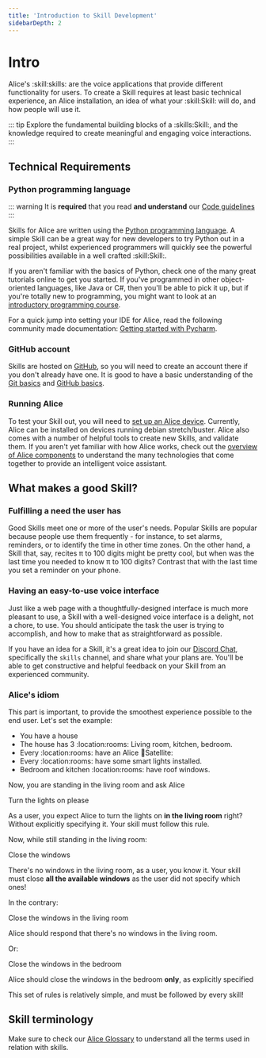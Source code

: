 ```yaml
---
title: 'Introduction to Skill Development'
sidebarDepth: 2
---
```


<link rel="stylesheet" href="/css/speechbubbles.css">

# Intro

Alice's :skill:skills: are the voice applications that provide different functionality for users. To create a Skill requires at least basic technical experience, an Alice installation, an idea of what your :skill:Skill: will do, and how people will use it.

::: tip
Explore the fundamental building blocks of a :skills:Skill:, and the knowledge required
to create meaningful and engaging voice interactions.
:::


## Technical Requirements

### Python programming language

::: warning
It is **required** that you read **and understand** our [Code guidelines](../contribute/code-guidelines.md)
:::

Skills for Alice are written using the [Python programming language](https://www.python.org/). A simple Skill can be a great way for new developers to try Python out in a real project, whilst experienced programmers will quickly see the powerful possibilities available in a well crafted :skill:Skill:.

If you aren't familiar with the basics of Python, check one of the many great tutorials online to get you started. If you've programmed in other object-oriented languages, like Java or C\#, then you'll be able to pick it up, but if you're totally new to programming, you might want to look at an [introductory programming course](https://www.edx.org/course/introduction-computer-science-mitx-6-00-1x-11).

For a quick jump into setting your IDE for Alice, read the following community made documentation: [Getting started with Pycharm](./community-made/getting-started-pycharm.md).

### GitHub account

Skills are hosted on [GitHub](https://github.com), so you will need to create an account there if you don't already have one. It is good to have a basic understanding of the [Git basics](https://git-scm.com/video/get-going) and [GitHub basics](https://guides.github.com/activities/hello-world/).

### Running Alice

To test your Skill out, you will need to [set up an Alice device](../setup). Currently, Alice can be installed on devices running debian stretch/buster. Alice also comes with a number of helpful tools to create new Skills, and validate them. If you aren't yet familiar with how Alice works, check out the [overview of Alice components]() to understand the many technologies that come together to provide an intelligent voice assistant.

## What makes a good Skill?

### Fulfilling a need the user has

Good Skills meet one or more of the user's needs. Popular Skills are popular because people use them frequently - for instance, to set alarms, reminders, or to identify the time in other time zones. On the other hand, a Skill that, say, recites π to 100 digits might be pretty cool, but when was the last time you needed to know π to 100 digits? Contrast that with the last time you set a reminder on your phone.

### Having an easy-to-use voice interface

Just like a web page with a thoughtfully-designed interface is much more pleasant to use, a Skill with a well-designed voice interface is a delight, not a chore, to use. You should anticipate the task the user is trying to accomplish, and how to make that as straightforward as possible.

If you have an idea for a Skill, it's a great idea to join our [Discord Chat](https://discordapp.com/invite/Jfcj355), specifically the `skills` channel, and share what your plans are. You'll be able to get constructive and helpful feedback on your Skill from an experienced community.

### Alice's idiom

This part is important, to provide the smoothest experience possible to the end user. Let's set the example:

- You have a house
- The house has 3 :location:rooms: Living room, kitchen, bedroom.
- Every :location:rooms: have an Alice :satellite:Satellite:
- Every :location:rooms: have some smart lights installed.
- Bedroom and kitchen :location:rooms: have roof windows.

Now, you are standing in the living room and ask Alice

<div class="userSpeech male">Turn the lights on please</div>

As a user, you expect Alice to turn the lights on **in the living room** right? Without explicitly specifying it. Your skill must follow this rule.

Now, while still standing in the living room:
<div class="userSpeech female">Close the windows</div>

There's no windows in the living room, as a user, you know it. Your skill must close **all the available windows** as the user did not specify which ones!

In the contrary:
<div class="userSpeech female">Close the windows in the living room</div>

Alice should respond that there's no windows in the living room.

Or:
<div class="userSpeech male">Close the windows in the bedroom</div>

Alice should close the windows in the bedroom **only**, as explicitly specified

This set of rules is relatively simple, and must be followed by every skill!

## Skill terminology

Make sure to check our [Alice Glossary](../about-alice/GLOSSARY.md) to understand all the terms used in relation with skills.

